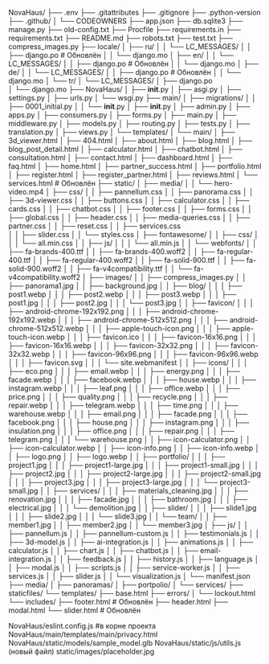 NovaHaus/
├── .env
├── .gitattributes
├── .gitignore
├── .python-version
├── .github/
│   └── CODEOWNERS
├── app.json
├── db.sqlite3
├── manage.py
├── old-config.txt
├── Procfile
├── requirements.in
├── requirements.txt
├── README.md
├── robots.txt
├── test.txt
├── compress_images.py
├── locale/
│   ├── ru/
│   │   └── LC_MESSAGES/
│   │       ├── django.po  # Обновлён
│   │       └── django.mo
│   ├── en/
│   │   └── LC_MESSAGES/
│   │       ├── django.po  # Обновлён
│   │       └── django.mo
│   ├── de/
│   │   └── LC_MESSAGES/
│   │       ├── django.po  # Обновлён
│   │       └── django.mo
│   └── tr/
│       └── LC_MESSAGES/
│           ├── django.po  
│           └── django.mo
├── NovaHaus/
│   ├── __init__.py
│   ├── asgi.py
│   ├── settings.py
│   ├── urls.py
│   └── wsgi.py
├── main/
│   ├── migrations/
│   │   ├── 0001_initial.py
│   │   └── __init__.py
│   ├── __init__.py
│   ├── admin.py
│   ├── apps.py
│   ├── consumers.py
│   ├── forms.py
│   ├── main.py
│   ├── middleware.py
│   ├── models.py
│   ├── routing.py
│   ├── tests.py
│   ├── translation.py
│   ├── views.py
│   └── templates/
│       └── main/
│           ├── 3d_viewer.html
│           ├── 404.html
│           ├── about.html
│           ├── blog.html
│           ├── blog_post_detail.html
│           ├── calculator.html
│           ├── chatbot.html
│           ├── consultation.html
│           ├── contact.html
│           ├── dashboard.html
│           ├── faq.html
│           ├── home.html
│           ├── partner_success.html
│           ├── portfolio.html
│           ├── register.html
│           ├── register_partner.html
│           ├── reviews.html
│           └── services.html  # Обновлён
├── static/
│   ├── media/
│   │   └── hero-video.mp4
│   ├── css/
│   │   ├── pannellum.css
│   │   ├── panorama.css
│   │   ├── 3d-viewer.css
│   │   ├── buttons.css
│   │   ├── calculator.css
│   │   ├── cards.css
│   │   ├── chatbot.css
│   │   ├── footer.css
│   │   ├── forms.css
│   │   ├── global.css
│   │   ├── header.css
│   │   ├── media-queries.css
│   │   ├── partner.css
│   │   ├── reset.css
│   │   ├── services.css  
│   │   ├── slider.css
│   │   └── styles.css
│   ├── fontawesome/
│   │   ├── css/
│   │   │   └── all.min.css
│   │   ├── js/
│   │   │   └── all.min.js
│   │   └── webfonts/
│   │       ├── fa-brands-400.ttf
│   │       ├── fa-brands-400.woff2
│   │       ├── fa-regular-400.ttf
│   │       ├── fa-regular-400.woff2
│   │       ├── fa-solid-900.ttf
│   │       ├── fa-solid-900.woff2
│   │       ├── fa-v4compatibility.ttf
│   │       └── fa-v4compatibility.woff2
│   ├── images/
│   │   ├── compress_images.py
│   │   ├── panorama1.jpg
│   │   ├── background.jpg
│   │   ├── blog/
│   │   │   ├── post1.webp
│   │   │   ├── post2.webp
│   │   │   ├── post3.webp
│   │   │   ├── post1.jpg
│   │   │   ├── post2.jpg
│   │   │   └── post3.jpg
│   │   ├── favicon/
│   │   │   ├── android-chrome-192x192.png
│   │   │   ├── android-chrome-192x192.webp
│   │   │   ├── android-chrome-512x512.png
│   │   │   ├── android-chrome-512x512.webp
│   │   │   ├── apple-touch-icon.png
│   │   │   ├── apple-touch-icon.webp
│   │   │   ├── favicon.ico
│   │   │   ├── favicon-16x16.png
│   │   │   ├── favicon-16x16.webp
│   │   │   ├── favicon-32x32.png
│   │   │   ├── favicon-32x32.webp
│   │   │   ├── favicon-96x96.png
│   │   │   ├── favicon-96x96.webp
│   │   │   ├── favicon.svg
│   │   │   └── site.webmanifest
│   │   ├── icons/
│   │   │   ├── eco.png
│   │   │   ├── email.webp
│   │   │   ├── energy.png
│   │   │   ├── facade.webp
│   │   │   ├── facebook.webp
│   │   │   ├── house.webp
│   │   │   ├── instagram.webp
│   │   │   ├── leaf.png
│   │   │   ├── office.webp
│   │   │   ├── price.png
│   │   │   ├── quality.png
│   │   │   ├── recycle.png
│   │   │   ├── repair.webp
│   │   │   ├── telegram.webp
│   │   │   ├── time.png
│   │   │   ├── warehouse.webp
│   │   │   ├── email.png
│   │   │   ├── facade.png
│   │   │   ├── facebook.png
│   │   │   ├── house.png
│   │   │   ├── instagram.png
│   │   │   ├── insulation.png
│   │   │   ├── office.png
│   │   │   ├── repair.png
│   │   │   ├── telegram.png
│   │   │   └── warehouse.png
│   │   ├── icon-calculator.png
│   │   ├── icon-calculator.webp
│   │   ├── icon-info.png
│   │   ├── icon-info.webp
│   │   ├── logo.png
│   │   ├── logo.webp
│   │   ├── portfolio/
│   │   │   ├── project1.jpg
│   │   │   ├── project1-large.jpg
│   │   │   ├── project1-small.jpg
│   │   │   ├── project2.jpg
│   │   │   ├── project2-large.jpg
│   │   │   ├── project2-small.jpg
│   │   │   ├── project3.jpg
│   │   │   ├── project3-large.jpg
│   │   │   └── project3-small.jpg
│   │   ├── services/
│   │   │   ├── materials_cleaning.jpg
│   │   │   ├── renovation.jpg
│   │   │   ├── facade.jpg
│   │   │   ├── bathroom.jpg
│   │   │   ├── electrical.jpg
│   │   │   └── demolition.jpg
│   │   ├── slider/
│   │   │   ├── slide1.jpg
│   │   │   ├── slide2.jpg
│   │   │   └── slide3.jpg
│   │   └── team/
│   │       ├── member1.jpg
│   │       ├── member2.jpg
│   │       └── member3.jpg
│   ├── js/
│   │   ├── pannellum.js
│   │   ├── pannellum-custom.js
│   │   ├── testimonials.js
│   │   ├── 3d-model.js
│   │   ├── ai-integration.js
│   │   ├── animations.js
│   │   ├── calculator.js
│   │   ├── chart.js
│   │   ├── chatbot.js
│   │   ├── email-integration.js
│   │   ├── feedback.js
│   │   ├── history.js
│   │   ├── language.js
│   │   ├── modal.js
│   │   ├── scripts.js
│   │   ├── service-worker.js
│   │   ├── services.js
│   │   ├── slider.js
│   │   └── visualization.js
│   └── manifest.json
├── media/
│   ├── panoramas/
│   ├── portpolio/
│   └── services/
├── staticfiles/
└── templates/
    ├── base.html
    ├── errors/
    │   └── lockout.html
    └── includes/
        ├── footer.html  # Обновлён
        ├── header.html
        ├── modal.html
        └── slider.html  # Обновлён

NovaHaus/eslint.config.js #в корне проекта
NovaHaus/main/templates/main/privacy.html
NovaHaus/static/models/sample_model.glb
NovaHaus/static/js/utils.js (новый файл)
static/images/placeholder.jpg
